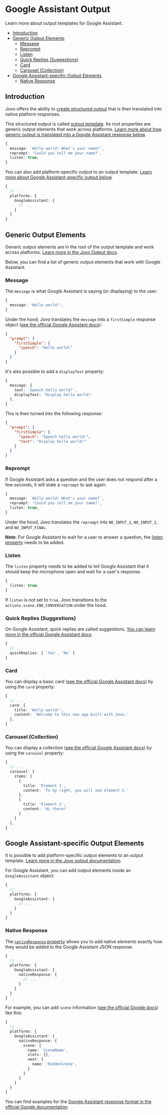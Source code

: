 # Google Assistant Output

Learn more about output templates for Google Assistant.
- [Introduction](#introduction)
- [Generic Output Elements](#generic-output-elements)
  - [Message](#message)
  - [Reprompt](#reprompt)
  - [Listen](#listen)
  - [Quick Replies (Suggestions)](#quick-replies-suggestions)
  - [Card](#card)
  - [Carousel (Collection)](#carousel-collection)
- [Google Assistant-specific Output Elements](#google-assistant-specific-output-elements)
  - [Native Response](#native-response)


## Introduction

Jovo offers the ability to [create structured output](https://github.com/jovotech/jovo-framework/blob/v4dev/docs/routing.md) that is then translated into native platform responses.

This structured output is called [output template](https://github.com/jovotech/jovo-output/blob/master/docs/output-templates.md). Its root properties are generic output elements that work across platforms. [Learn more about how generic output is translated into a Google Assistant response below](#generic-output-elements).

```typescript
{
  message: `Hello world! What's your name?`,
  reprompt: 'Could you tell me your name?',
  listen: true,
}
```

You can also add platform-specific output to an output template. [Learn more about Google Assistant-specific output below](#google-assistant-specific-output-elements).

```typescript
{
  // ...
  platforms: {
    GoogleAssistant: {
      // ...
    }
  }
}
```


## Generic Output Elements

Generic output elements are in the root of the output template and work across platforms. [Learn more in the Jovo Output docs](https://github.com/jovotech/jovo-output/blob/master/docs/output-templates.md).

Below, you can find a list of generic output elements that work with Google Assistant.

### Message

The `message` is what Google Assistant is saying (or displaying) to the user:

```typescript
{
  message: 'Hello world!',
}
```

Under the hood, Jovo translates the `message` into a `firstSimple` response object ([see the official Google Assistant docs](https://developers.google.com/assistant/conversational/prompts-simple?hl=en)):

```json
{
  "prompt": {
    "firstSimple": {
      "speech": "Hello world!"
    }
  }
}
```

It's also possible to add a `displayText` property:

```typescript
{
  message: {
    text: 'Speech hello world!',
    displayText: 'Display hello world!'
  },
}
```

This is then turned into the following response:

```json
{
  "prompt": {
    "firstSimple": {
      "speech": "Speech hello world!",
      "text": "Display hello world!"
    }
  }
}
```

### Reprompt

If Google Assistant asks a question and the user does not respond after a few seconds, it will state a `reprompt` to ask again:

```typescript
{
  message: `Hello world! What's your name?`,
  reprompt: 'Could you tell me your name?',
  listen: true,
}
```

Under the hood, Jovo translates the `reprompt` into `NO_INPUT_1`, `NO_INPUT_2`, and `NO_INPUT_FINAL`.

**Note**: For Google Assistant to wait for a user to answer a question, the [listen property](#listen) needs to be added.

### Listen

The `listen` property needs to be added to tell Google Assistant that it should keep the microphone open and wait for a user's response.

```typescript
{
  listen: true,
}
```

If `listen` is not set to `true`, Jovo transitions to the `actions.scene.END_CONVERSATION` under the hood.

### Quick Replies (Suggestions)

On Google Assistant, quick replies are called suggestions. [You can learn more in the official Google Assistant docs](https://developers.google.com/assistant/conversational/prompts?hl=en#suggestions).

```typescript
{
  // ...
  quickReplies: [ 'Yes', 'No' ]
}
```

### Card

You can display a basic card ([see the official Google Assistant docs](https://developers.google.com/assistant/conversational/prompts-rich?hl=en)) by using the `card` property:

```typescript
{
  // ...
  card: {
    title: 'Hello world!',
    content: 'Welcome to this new app built with Jovo.'
  },
}
```

### Carousel (Collection)

You can display a collection ([see the official Google Assistant docs](https://developers.google.com/assistant/conversational/prompts-selection?hl=en#collection)) by using the `carousel` property:

```typescript
{
  // ...
  carousel: {
    items: [
      {
        title: 'Element 1',
        content: 'To my right, you will see element 2.'
      },
      {
        title: 'Element 2',
        content: 'Hi there!'
      }
    ]
  },
}
```

## Google Assistant-specific Output Elements

It is possible to add platform-specific output elements to an output template. [Learn more in the Jovo output documentation](https://github.com/jovotech/jovo-output/blob/master/docs/output-templates.md#platform-specific-output-elements).

For Google Assistant, you can add output elements inside an `GoogleAssistant` object:

```typescript
{
  // ...
  platforms: {
    GoogleAssistant: {
      // ...
    }
  }
}
```

### Native Response

The [`nativeResponse` property](https://github.com/jovotech/jovo-output/blob/master/docs/output-templates.md#native-response) allows you to add native elements exactly how they would be added to the Google Assistant JSON response.

```typescript
{
  // ...
  platforms: {
    GoogleAssistant: {
      nativeResponse: {
        // ...
      }
    }
  }
}
```

For example, you can add `scene` information ([see the official Google docs](https://developers.google.com/assistant/conversational/webhooks?hl=en&tool=builder#response-json_4)) like this:

```typescript
{
  // ...
  platforms: {
    GoogleAssistant: {
      nativeResponse: {
        scene: {
          name: 'SceneName',
          slots: {},
          next: {
            name: 'HiddenScene',
          }
        }
      }
    }
  }
}
```

You can find examples for the [Google Assistant response format in the official Google documentation](https://developers.google.com/assistant/conversational/webhooks?hl=en&tool=builder#example-response).